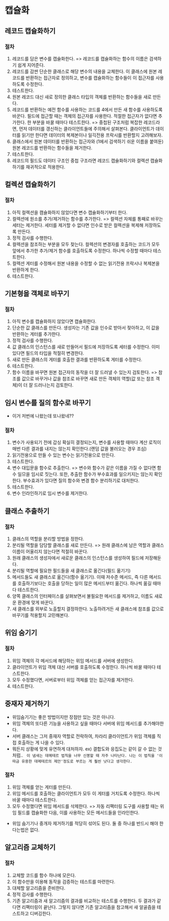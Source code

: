 # 캡슐화

## 레코드 캡슐화하기

### 절차

1. 레코드를 담은 변수를 캡슐화한다.
   => 레코드를 캡슐화하는 함수의 이름은 검색하기 쉽게 지어준다.
2. 레코드를 감싼 단순한 클래스로 해당 변수의 내용을 교체한다. 이 클래스에 원본 레코드를 반환하는 접근자로 정의하고, 변수를 캡슐화하는 함수들이 이 접근자를 사용하도록 수정한다.
3. 테스트한다.
4. 원본 레코드 대신 새로 정의한 클래스 타입의 객체를 반환하는 함수들을 새로 만든다.
5. 레코드를 반환하는 예전 함수를 사용하는 코드를 4에서 만든 새 함수를 사용하도록 바꾼다. 필드에 접근할 때는 객체의 접근자를 사용한다. 적절한 접근자가 없다면 추가한다. 한 부분을 바꿀 때마다 테스트한다.
   => 중첩된 구조처럼 복잡한 레코드라면, 먼저 데이터를 갱신하는 클라이언트들에 주의해서 살펴본다. 클라이언트가 데이터를 읽기만 한다면 데이터의 복제본이나 일긱전용 프락시를 반환할지 고려해보자.
6. 클래스에서 원본 데이터를 반환하는 접근자와 (1에서 검색하기 쉬운 이름을 붙여둔) 원본 레코드를 반환하는 함수들을 제거한다.
7. 테스트한다.
8. 레코드의 필드도 데이터 구조인 중첩 구조라면 레코드 캡슐화하기와 컬렉션 캡슐화하기를 재귀적으로 적용한다.

## 컬렉션 캡슐화하기

### 절차

1. 아직 컬렉션을 캠슐화하지 않았다면 변수 캡슐화하기부터 한다.
2. 컬렉션에 원소를 추가/제거하는 함수를 추가한다.
   => 컬렉션 자체를 통째로 바꾸는 세터는 제거한다. 세터를 제거할 수 없다면 인수로 받은 컬렉션을 복제해 저장하도록 만든다.
3. 정적 검사를 수행한다.
4. 컬렉션을 참조하는 부분을 모두 찾는다. 컬렉션의 변경자를 호출하는 코드가 모두 앞에서 추가한 추가/제거 함수를 호출하도록 수정한다. 하나씩 수정할 때마다 테스트한다.
5. 컬렉션 게터를 수정해서 원본 내용을 수정할 수 없는 읽기전용 프락시나 복제본을 반환하게 한다.
6. 테스트한다.

## 기본형을 객체로 바꾸기

### 절차

1. 아직 변수를 캡슐화하지 않았다면 캡슐화한다.
2. 단순한 값 클래스를 만든다. 생성자는 기존 값을 인수로 받아서 젖아하고, 이 값을 반환하는 게터를 추가한다.
3. 정적 검사를 수행한다.
4. 값 클래스의 인스턴스를 새로 만들어서 필드에 저장하도록 세터를 수정한다. 이미 있다면 필드의 타입을 적절히 변경한다.
5. 새로 만든 클래스의 게터를 호출한 결과를 반환하도록 게터를 수정한다.
6. 테스트한다.
7. 함수 이름을 바꾸면 원본 접근자의 동작을 더 잘 드러낼 수 있는지 검토한다.
   => 참조를 값으로 바꾸거나 값을 참조로 바꾸면 새로 만든 객체의 역할(값 또는 참조 객체)이 더 잘 드러나는지 검토한다.

## 임시 변수를 질의 함수로 바꾸기

- 이거 저번에 나왔는데 또나왔네??

### 절차

1. 변수가 사용되기 전에 갑싱 확실히 결정되는지, 변수를 사용할 때마다 계산 로직이 매번 다른 결과를 내지는 않는지 확인한다.(랜덤 값을 불러오는 경우 조심)
2. 읽기전용으로 만들 수 있는 변수는 읽기전용으로 만든다.
3. 테스트한다.
4. 변수 대입문을 함수로 추출한다.
   => 변수와 함수가 같은 이름을 가질 수 없다면 함수 일므을 임시로 짓는다. 또한, 추출한 함수가 부수효과를 일으키지는 않는지 확인한다. 부수효과가 있다면 질의 함수와 변경 함수 분리하기로 대처한다.
5. 테스트한다.
6. 변수 인라인하기로 임시 변수를 제거한다.

## 클래스 추출하기

### 절차

1. 클래스의 역할을 분리할 방법을 정한다.
2. 분리될 역할을 담당할 클래스를 새로 만든다.
   => 원래 클래스에 남은 역할과 클래스 이름이 어울리지 않는다면 적절히 바꾼다.
3. 원래 클래스의 생성자에서 새로운 클래스의 인스턴스를 생성하여 필드에 저장해둔다.
4. 분리될 역할에 필요한 필드들을 새 클래스로 옮긴다(필드 옮기기)
5. 메서드들도 새 클래스로 옮긴다(함수 옮기기). 이때 저수준 메서드, 즉 다른 메서드를 호출하기보다는 호출을 당하는 일이 많은 메서드부터 옮긴다. 하나씩 옮길 때마다 테스트한다.
6. 양쪽 클래스의 인터페이스를 살펴보면서 불필요한 메서드를 제거하고, 이름도 새로운 환경에 맞게 바꾼다.
7. 새 클래스를 외부로 노출할지 결정하한다. 노출하려거든 새 클래스에 참조를 값으로 바꾸기를 적용할지 고민해본다.

## 위임 숨기기

### 절차

1. 위임 객체의 각 메서드에 해당하는 위임 메서드를 서버에 생성한다.
2. 클라이언트가 위임 객체 대신 서버를 호출하도록 수정한다. 하나씩 바꿀 때마다 테스트한다.
3. 모두 수정했다면, 서버로부터 위임 객체를 얻는 접근자를 제거한다.
4. 테스트한다.

## 중재자 제거하기

- 위임숨기기는 좋은 방법이지만 장점만 있는 것은 아니다.
- 위임 객체의 또다른 기능을 사용하고 싶을 때마다 서버에 위임 메서드를 추가해야한다.
- 서버 클래스는 그저 중재자 역할로 전락하여, 차라리 클라이언트가 위임 객체를 직접 호출하는 게 나을 수 있다.
- 뭐든지 상황에 맞게 유연하게 대처하자. ex) 결합도와 응집도는 같이 갈 수 없는 것 처럼..
  ` 이 냄새는 데메테르 법칙을 너무 신봉할 때 자주 나타난다. 나는 이 법칙을 '이따금 유용한 데메테르의 제안'정도로 부르는 게 훨씬 낫다고 생각한다.`

### 절차

1. 위임 객체를 얻는 게터를 만든다.
2. 위임 메서드를 호출하는 클라이언트가 모두 이 게터를 거치도록 수정한다. 하나씩 바꿀 때마다 테스트한다.
3. 모두 수정했다면 위임 메서드를 삭제한다.
   => 자동 리팩터링 도구를 사용할 때는 위임 필드를 캡슐화한 다음, 이를 사용하는 모든 메서드들을 인라인한다.

- 위임 숨기기나 중개자 제거하기를 적당히 섞어도 된다. 둘 중 하나를 반드시 해야 한다는법은 없다.

## 알고리즘 교체하기

### 절차

1. 교체할 코드를 함수 하나에 모은다.
2. 이 함수만을 이용해 동작을 검증하는 테스트를 마련한다.
3. 대체할 알고리즘을 준비한다.
4. 정적 검사를 수행한다.
5. 기존 알고리즘과 새 알고리즘의 결과를 비교하는 테스트를 수행한다. 두 결과가 같다면 리팩터링이 끝난다. 그렇지 않다면 기존 알고리즘을 참고해서 새 알골즘을 테스트하고 디버깅한다.
